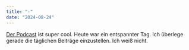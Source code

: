 ```yaml
---
title: "-"
date: "2024-08-24"
---
```


[Der Podcast](https://www.youtube.com/watch?v=oFtjKbXKqbg) ist super cool. Heute war ein entspannter Tag. Ich überlege gerade die täglichen Beiträge einzustellen. Ich weiß nicht.
